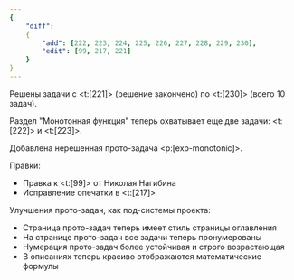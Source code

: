 ```yaml
---
{
    "diff":
    {
        "add": [222, 223, 224, 225, 226, 227, 228, 229, 230],
        "edit": [99, 217, 221]
    }
}
---
```


Решены задачи с <t:[221]> (решение закончено) по <t:[230]> (всего 10 задач).

Раздел "Монотонная функция" теперь охватывает еще две задачи: <t:[222]> и <t:[223]>.

Добавлена нерешенная прото-задача <p:[exp-monotonic]>.

Правки:

* Правка к <t:[99]> от Николая Нагибина
* Исправление опечатки в <t:[217]>

Улучшения прото-задач, как под-системы проекта:

* Страница прото-задач теперь имеет стиль страницы оглавления
* На странице прото-задач все задачи теперь пронумерованы
* Нумерация прото-задач более устойчивая и строго возрастающая
* В описаниях теперь красиво отображаются математические формулы